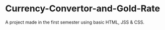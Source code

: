# Currency-Convertor-and-Gold-Rate
A project made in the first semester using basic HTML, JSS &amp; CSS.

